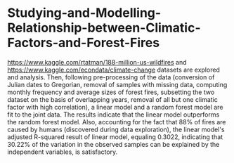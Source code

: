 # Studying-and-Modelling-Relationship-between-Climatic-Factors-and-Forest-Fires
https://www.kaggle.com/rtatman/188-million-us-wildfires and https://www.kaggle.com/econdata/climate-change datasets are explored and analysis. Then, following pre-processing of the data (conversion of Julian dates to Gregorian, removal of samples with missing data, computing monthly frequency and average sizes of forest fires, subsetting the two dataset on the basis of overlapping years, removal of all but one climatic factor with high correlation), a linear model and a random forest model are fit to the joint data. The results indicate that the linear model outperforms the random forest model. Also, accounting for the fact that 88% of fires are caused by humans (discovered during data exploration), the linear model's adjusted R-squared result of linear model, equaling 0.3022, indicating that 30.22% of the variation in the observed samples can be explained by the independent variables, is satisfactory.
